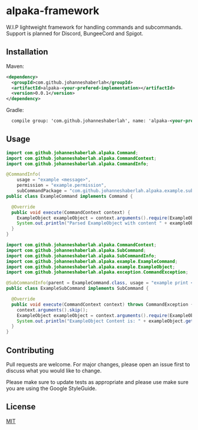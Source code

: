 # alpaka-framework
W.I.P lightweight framework for handling commands and subcommands. Support is planned for Discord, BungeeCord and Spigot.

## Installation

Maven:
```xml
<dependency>
  <groupId>com.github.johanneshaberlah</groupId>
  <artifactId>alpaka-<your-prefered-implementation></artifactId>
  <version>0.0.1</version>
</dependency>
```

Gradle:
```xml
  compile group: 'com.github.johanneshaberlah', name: 'alpaka-<your-prefered-implementation>', version: '0.0.1'
```

## Usage

```java
import com.github.johanneshaberlah.alpaka.Command;
import com.github.johanneshaberlah.alpaka.CommandContext;
import com.github.johanneshaberlah.alpaka.CommandInfo;

@CommandInfo(
    usage = "example <message>",
    permission = "example.permission",
    subCommandPackage = "com.github.johanneshaberlah.alpaka.example.subcommand")
public class ExampleCommand implements Command {

  @Override
  public void execute(CommandContext context) {
    ExampleObject exampleObject = context.arguments().require(ExampleObject.class);
    System.out.println("Parsed ExampleObject with content " + exampleObject.getText());
  }
}
```
```java
import com.github.johanneshaberlah.alpaka.CommandContext;
import com.github.johanneshaberlah.alpaka.SubCommand;
import com.github.johanneshaberlah.alpaka.SubCommandInfo;
import com.github.johanneshaberlah.alpaka.example.ExampleCommand;
import com.github.johanneshaberlah.alpaka.example.ExampleObject;
import com.github.johanneshaberlah.alpaka.exception.CommandException;

@SubCommandInfo(parent = ExampleCommand.class, usage = "example print <message>", permission = "")
public class ExampleSubCommand implements SubCommand {

  @Override
  public void execute(CommandContext context) throws CommandException {
    context.arguments().skip();
    ExampleObject exampleObject = context.arguments().require(ExampleObject.class);
    System.out.println("ExampleObject Content is: " + exampleObject.getText());
  }
}
```

## Contributing
Pull requests are welcome. For major changes, please open an issue first to discuss what you would like to change.

Please make sure to update tests as appropriate and please use make sure you are using the Google StyleGuide.

## License
[MIT](https://choosealicense.com/licenses/mit/)
